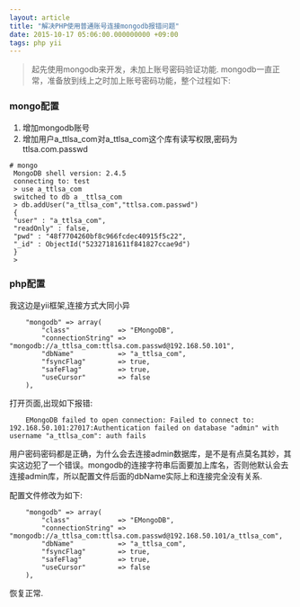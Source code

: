 ```yaml
---
layout: article
title: "解决PHP使用普通账号连接mongodb报错问题"
date: 2015-10-17 05:06:00.000000000 +09:00
tags: php yii
---
```


>起先使用mongodb来开发，未加上账号密码验证功能. mongodb一直正常，准备放到线上之时加上账号密码功能，整个过程如下:
### mongo配置

1. 增加mongodb账号
2. 增加用户a_ttlsa_com对a_ttlsa_com这个库有读写权限,密码为ttlsa.com.passwd

```
# mongo
 MongoDB shell version: 2.4.5
 connecting to: test
 > use a_ttlsa_com
 switched to db a _ttlsa_com
 > db.addUser("a_ttlsa_com","ttlsa.com.passwd")
 {
 "user" : "a_ttlsa_com",
 "readOnly" : false,
 "pwd" : "48f7704260bf8c966fcdec40915f5c22",
 "_id" : ObjectId("52327181611f841827ccae9d")
 }
 >
```
### php配置
我这边是yii框架,连接方式大同小异

```
    "mongodb" => array(
        "class"            => "EMongoDB",
        "connectionString" => "mongodb://a_ttlsa_com:ttlsa.com.passwd@192.168.50.101",
        "dbName"           => "a_ttlsa_com",
        "fsyncFlag"        => true,
        "safeFlag"         => true,
        "useCursor"        => false
    ),
```

打开页面,出现如下报错:
```
    EMongoDB failed to open connection: Failed to connect to: 192.168.50.101:27017:Authentication failed on database "admin" with username "a_ttlsa_com": auth fails
```

用户密码密码都是正确，为什么会去连接admin数据库，是不是有点莫名其妙，其实这边犯了一个错误。mongodb的连接字符串后面要加上库名，否则他默认会去连接admin库，所以配置文件后面的dbName实际上和连接完全没有关系.

配置文件修改为如下:
```
    "mongodb" => array(
        "class"            => "EMongoDB",
        "connectionString" => "mongodb://a_ttlsa_com:ttlsa.com.passwd@192.168.50.101/a_ttlsa_com",
        "dbName"           => "a_ttlsa_com",
        "fsyncFlag"        => true,
        "safeFlag"         => true,
        "useCursor"        => false
    ),
```
恢复正常.
